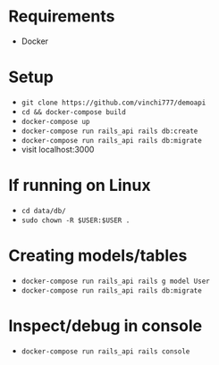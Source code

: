 # Requirements
 - Docker

# Setup
 - `git clone https://github.com/vinchi777/demoapi`
 - `cd && docker-compose build`
 - `docker-compose up`
 - `docker-compose run rails_api rails db:create`
 - `docker-compose run rails_api rails db:migrate`
 - visit localhost:3000

# If running on Linux
 - `cd data/db/`
 - `sudo chown -R $USER:$USER .`

# Creating models/tables
 - `docker-compose run rails_api rails g model User`
 - `docker-compose run rails_api rails db:migrate`

# Inspect/debug in console
 - `docker-compose run rails_api rails console`
